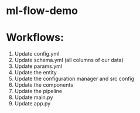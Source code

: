 # ml-flow-demo

# Workflows:
1. Update config.yml
2. Update schema.yml (all columns of our data)
3. Update params.yml
4. Update the entity
5. Update the configuration manager and src config
6. Update the components
7. Update the pipeline
8. Update main.py
9. Update app.py